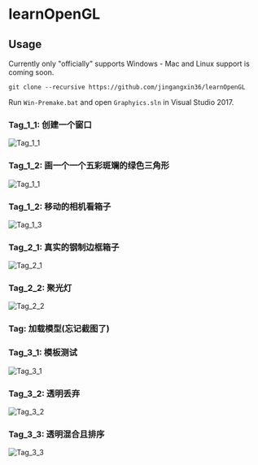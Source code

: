 # learnOpenGL

## Usage

Currently only "officially" supports Windows - Mac and Linux support is coming soon.

```
git clone --recursive https://github.com/jingangxin36/learnOpenGL
```

Run `Win-Premake.bat` and open `Graphyics.sln` in Visual Studio 2017. 

### Tag_1_1: 创建一个窗口

![Tag_1_1](assets/Tag_1_1.png)

### Tag_1_2: 画一个一个五彩斑斓的绿色三角形

![Tag_1_1](assets/Tag_1_1.gif)

### Tag_1_2: 移动的相机看箱子

![Tag_1_3](assets/Tag_1_3.gif)

### Tag_2_1: 真实的钢制边框箱子

![Tag_2_1](assets/Tag_2_1.png)

### Tag_2_2: 聚光灯

![Tag_2_2](assets/Tag_2_2.png)

### Tag: 加载模型(忘记截图了)

### Tag_3_1: 模板测试

![Tag_3_1](assets/Tag_3_1.png)

### Tag_3_2: 透明丢弃

![Tag_3_2](assets/Tag_3_2.png)

### Tag_3_3: 透明混合且排序

![Tag_3_3](assets/Tag_3_3.png)
